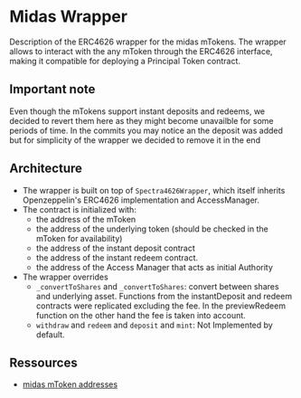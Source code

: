  # Midas Wrapper

 Description of the ERC4626 wrapper for the midas mTokens. The wrapper allows to interact with the any mToken through the ERC4626 interface, making it compatible for deploying a Principal Token contract.

## Important note
Even though the mTokens support instant deposits and redeems, we decided to revert them here as they might become unavailble for some periods of time. In the commits you may notice an the deposit was added but for simplicity of the wrapper we decided to remove it in the end

 ## Architecture

 - The wrapper is built on top of `Spectra4626Wrapper`, which itself inherits Openzeppelin's ERC4626 implementation and AccessManager. 
 - The contract is initialized with:
   - the address of the mToken
   - the address of the underlying token (should be checked in the mToken for availability)
   - the address of the instant deposit contract
   - the address of the instant redeem contract.
   - the address of the Access Manager that acts as initial Authority
 - The wrapper overrides
   - `_convertToShares` and `_convertToShares`: convert between shares and underlying asset. Functions from the instantDeposit and redeem contracts were replicated excluding the fee. In the previewRedeem function on the other hand the fee is taken into account.
   - `withdraw` and `redeem` and `deposit` and `mint`: Not Implemented by default.

 ## Ressources

 - [midas mToken addresses ](https://docs.midas.app/resources/smart-contracts-addresses)
